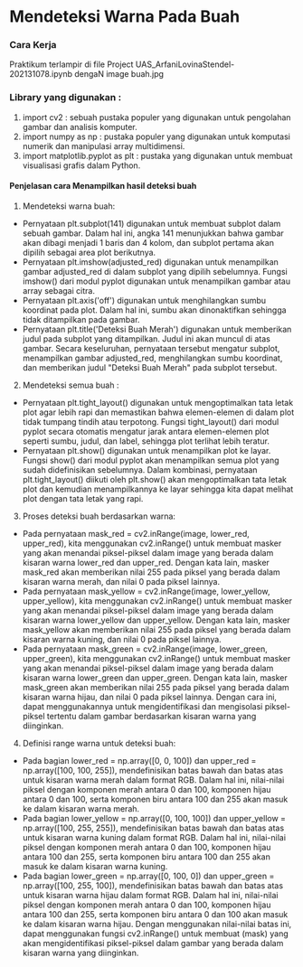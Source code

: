 

# Mendeteksi Warna Pada Buah

### Cara Kerja
Praktikum terlampir di file Project UAS_ArfaniLovinaStendel-202131078.ipynb
dengaN image buah.jpg

### Library yang digunakan :
1. import cv2 : sebuah pustaka populer yang digunakan untuk pengolahan gambar dan analisis komputer.
2. import numpy as np : pustaka populer yang digunakan untuk komputasi numerik dan manipulasi array multidimensi.
3. import matplotlib.pyplot as plt : pustaka yang digunakan untuk membuat visualisasi grafis dalam Python.

#### Penjelasan cara Menampilkan hasil deteksi buah 

1. Mendeteksi warna buah: 
- Pernyataan plt.subplot(141) digunakan untuk membuat subplot dalam sebuah gambar. Dalam hal ini, angka 141 menunjukkan bahwa gambar akan dibagi menjadi 1 baris dan 4 kolom, dan subplot pertama akan dipilih sebagai area plot berikutnya.
- Pernyataan plt.imshow(adjusted_red) digunakan untuk menampilkan gambar adjusted_red di dalam subplot yang dipilih sebelumnya. Fungsi imshow() dari modul pyplot digunakan untuk menampilkan gambar atau array sebagai citra.
- Pernyataan plt.axis('off') digunakan untuk menghilangkan sumbu koordinat pada plot. Dalam hal ini, sumbu akan dinonaktifkan sehingga tidak ditampilkan pada gambar.
- Pernyataan plt.title('Deteksi Buah Merah') digunakan untuk memberikan judul pada subplot yang ditampilkan. Judul ini akan muncul di atas gambar.
Secara keseluruhan, pernyataan tersebut mengatur subplot, menampilkan gambar adjusted_red, menghilangkan sumbu koordinat, dan memberikan judul "Deteksi Buah Merah" pada subplot tersebut.

2. Mendeteksi semua buah :
- Pernyataan plt.tight_layout() digunakan untuk mengoptimalkan tata letak plot agar lebih rapi dan memastikan bahwa elemen-elemen di dalam plot tidak tumpang tindih atau terpotong. Fungsi tight_layout() dari modul pyplot secara otomatis mengatur jarak antara elemen-elemen plot seperti sumbu, judul, dan label, sehingga plot terlihat lebih teratur.
- Pernyataan plt.show() digunakan untuk menampilkan plot ke layar. Fungsi show() dari modul pyplot akan menampilkan semua plot yang sudah didefinisikan sebelumnya.
Dalam kombinasi, pernyataan plt.tight_layout() diikuti oleh plt.show() akan mengoptimalkan tata letak plot dan kemudian menampilkannya ke layar sehingga kita dapat melihat plot dengan tata letak yang rapi.

3. Proses deteksi buah berdasarkan warna:
- Pada pernyataan mask_red = cv2.inRange(image, lower_red, upper_red), kita menggunakan cv2.inRange() untuk membuat masker yang akan menandai piksel-piksel dalam image yang berada dalam kisaran warna lower_red dan upper_red. Dengan kata lain, masker mask_red akan memberikan nilai 255 pada piksel yang berada dalam kisaran warna merah, dan nilai 0 pada piksel lainnya.
- Pada pernyataan mask_yellow = cv2.inRange(image, lower_yellow, upper_yellow), kita menggunakan cv2.inRange() untuk membuat masker yang akan menandai piksel-piksel dalam image yang berada dalam kisaran warna lower_yellow dan upper_yellow. Dengan kata lain, masker mask_yellow akan memberikan nilai 255 pada piksel yang berada dalam kisaran warna kuning, dan nilai 0 pada piksel lainnya.
- Pada pernyataan mask_green = cv2.inRange(image, lower_green, upper_green), kita menggunakan cv2.inRange() untuk membuat masker yang akan menandai piksel-piksel dalam image yang berada dalam kisaran warna lower_green dan upper_green. Dengan kata lain, masker mask_green akan memberikan nilai 255 pada piksel yang berada dalam kisaran warna hijau, dan nilai 0 pada piksel lainnya.
Dengan cara ini, dapat menggunakannya untuk mengidentifikasi dan mengisolasi piksel-piksel tertentu dalam gambar berdasarkan kisaran warna yang diinginkan.

4. Definisi range warna untuk deteksi buah:
- Pada bagian lower_red = np.array([0, 0, 100]) dan upper_red = np.array([100, 100, 255]), mendefinisikan batas bawah dan batas atas untuk kisaran warna merah dalam format RGB. Dalam hal ini, nilai-nilai piksel dengan komponen merah antara 0 dan 100, komponen hijau antara 0 dan 100, serta komponen biru antara 100 dan 255 akan masuk ke dalam kisaran warna merah.
- Pada bagian lower_yellow = np.array([0, 100, 100]) dan upper_yellow = np.array([100, 255, 255]), mendefinisikan batas bawah dan batas atas untuk kisaran warna kuning dalam format RGB. Dalam hal ini, nilai-nilai piksel dengan komponen merah antara 0 dan 100, komponen hijau antara 100 dan 255, serta komponen biru antara 100 dan 255 akan masuk ke dalam kisaran warna kuning.
- Pada bagian lower_green = np.array([0, 100, 0]) dan upper_green = np.array([100, 255, 100]), mendefinisikan batas bawah dan batas atas untuk kisaran warna hijau dalam format RGB. Dalam hal ini, nilai-nilai piksel dengan komponen merah antara 0 dan 100, komponen hijau antara 100 dan 255, serta komponen biru antara 0 dan 100 akan masuk ke dalam kisaran warna hijau.
Dengan menggunakan nilai-nilai batas ini, dapat menggunakan fungsi cv2.inRange() untuk membuat (mask) yang akan mengidentifikasi piksel-piksel dalam gambar yang berada dalam kisaran warna yang diinginkan.





